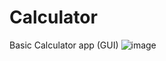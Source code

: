 # Calculator
Basic Calculator app (GUI)
![image](https://user-images.githubusercontent.com/81851926/153696290-919962d3-7077-484d-b8b3-c279f6705102.png)
